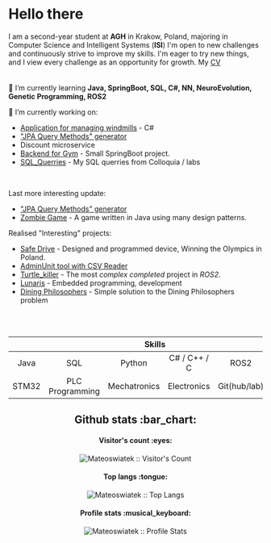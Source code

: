 # Hello there
I am a second-year student at **AGH** in Krakow, Poland, majoring in Computer Science and Intelligent Systems (**ISI**)
I'm open to new challenges and continuously strive to improve my skills. I'm eager to try new things, and I view every challenge as an opportunity for growth.
My [CV](https://github.com/Mateoswiatek/Mateoswiatek/blob/main/CV_Mateusz_Swiatek.pdf)<br>
<br><br>
🌱 I’m currently learning **Java, SpringBoot, SQL, C#, NN, NeuroEvolution, Genetic Programming, ROS2**
<br>

🔭 I’m currently working on:
- [Application for managing windmills](https://github.com/Mateoswiatek/WindmillsManagment) - C#
- ["JPA Query Methods" generator](https://github.com/Mateoswiatek/SqlFromMethodNames/tree/master)
- Discount microservice
- [Backend for Gym](https://github.com/Mateoswiatek/GymBackend) - Small SpringBoot project.
- [SQL_Querries](https://github.com/Mateoswiatek/SQL_Querries) - My SQL querries from Colloquia / labs
<br>

Last more interesting update:
- ["JPA Query Methods" generator](https://github.com/Mateoswiatek/SqlFromMethodNames/tree/master)
- [Zombie Game](https://github.com/Mateoswiatek/JavaZombieGame) - A game written in Java using many design patterns.

Realised "Interesting" projects:
- [Safe Drive](https://www.youtube.com/watch?v=f3RRo53PAh8) - Designed and programmed device, Winning the Olympics in Poland.
- [AdminUnit tool with CSV Reader](https://github.com/Mateoswiatek/AdminUnit_tool_with_CSV_Reader-)
- [Turtle_killer](https://github.com/Mateoswiatek/ROS2_follow_turtle_robot) - The most *complex completed* project in *ROS2*.
- [Lunaris](https://www.orbital-space.com/lunarmission) - Embedded programming, development
- [Dining Philosophers](https://github.com/Mateoswiatek/JavaDiningPhilosophers) - Simple solution to the Dining Philosophers problem


<br><br>

<div align="center">
  <table>
    <thead>
      <tr>
        <th colspan="7">Skills</th>
      </tr>
    </thead>
    <tr>
     <td align="center" width=110>Java</td>
     <td align="center" width=110>SQL</td>
     <td align="center" width=110>Python</td>
     <td align="center" width=110>C# / C++ / C</td>
     <td align="center" width=110>ROS2</td>
     <td align="center" width=110>Linux</td>
    </tr>
    <tr>
     <td align="center" width=110>STM32</td>
     <td align="center" width=110>PLC Programming</td>
     <td align="center" width=110>Mechatronics</td>
     <td align="center" width=110>Electronics</td>
     <td align="center" width=110>Git(hub/lab)</td>
     <td align="center" width=110>PCB design</td>
    </tr>
  </table>
  



<h2 align="center">Github stats :bar_chart:</h2>

<h4 align="center">Visitor's count :eyes:</h4>

<p align="center"><img src="https://profile-counter.glitch.me/{Mateoswiatek}/count.svg" alt="Mateoswiatek :: Visitor's Count" /></p>

<h4 align="center">Top langs :tongue:</h4>

<p align="center"><img src="https://github-readme-stats.vercel.app/api/top-langs/?username=Mateoswiatek&langs_count=10&theme=tokyonight&layout=compact" alt="Mateoswiatek :: Top Langs" /></p>

<h4 align="center">Profile stats :musical_keyboard:</h4>

<p align="center"><img src="https://github-readme-stats.vercel.app/api?username=Mateoswiatek&show_icons=true&title_color=fff&icon_color=79ff97&text_color=9f9f9f&bg_color=151515" alt="Mateoswiatek :: Profile Stats" /></p>
